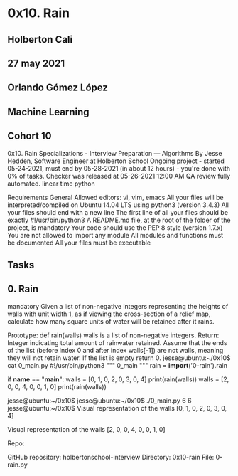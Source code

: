 # 0x10. Rain

## Holberton Cali

## 27 may 2021

## Orlando Gómez López

## Machine Learning

## Cohort 10

0x10. Rain
 Specializations - Interview Preparation ― Algorithms
 By Jesse Hedden, Software Engineer at Holberton School
 Ongoing project - started 05-24-2021, must end by 05-28-2021 (in about 12 hours) - you're done with 0% of tasks.
 Checker was released at 05-26-2021 12:00 AM
 QA review fully automated.
 linear time python

Requirements
General
Allowed editors: vi, vim, emacs
All your files will be interpreted/compiled on Ubuntu 14.04 LTS using python3 (version 3.4.3)
All your files should end with a new line
The first line of all your files should be exactly #!/usr/bin/python3
A README.md file, at the root of the folder of the project, is mandatory
Your code should use the PEP 8 style (version 1.7.x)
You are not allowed to import any module
All modules and functions must be documented
All your files must be executable

## Tasks

## 0. Rain

mandatory
Given a list of non-negative integers representing the heights of walls with unit width 1, as if viewing the cross-section of a relief map, calculate how many square units of water will be retained after it rains.

Prototype: def rain(walls)
walls is a list of non-negative integers.
Return: Integer indicating total amount of rainwater retained.
Assume that the ends of the list (before index 0 and after index walls[-1]) are not walls, meaning they will not retain water.
If the list is empty return 0.
jesse@ubuntu:~/0x10$ cat 0_main.py
#!/usr/bin/python3
"""
0_main
"""
rain = __import__('0-rain').rain

if __name__ == "__main__":
    walls = [0, 1, 0, 2, 0, 3, 0, 4]
    print(rain(walls))
    walls = [2, 0, 0, 4, 0, 0, 1, 0]
    print(rain(walls))

jesse@ubuntu:~/0x10$ 
jesse@ubuntu:~/0x10$ ./0_main.py
6
6
jesse@ubuntu:~/0x10$ 
Visual representation of the walls [0, 1, 0, 2, 0, 3, 0, 4]



Visual representation of the walls [2, 0, 0, 4, 0, 0, 1, 0]



Repo:

GitHub repository: holbertonschool-interview
Directory: 0x10-rain
File: 0-rain.py

